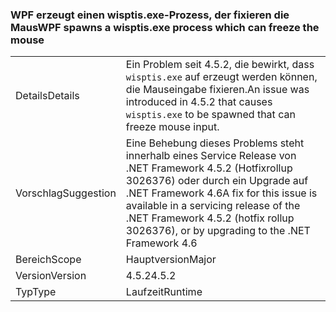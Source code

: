 ### <a name="wpf-spawns-a-wisptisexe-process-which-can-freeze-the-mouse"></a><span data-ttu-id="1fb48-101">WPF erzeugt einen wisptis.exe-Prozess, der fixieren die Maus</span><span class="sxs-lookup"><span data-stu-id="1fb48-101">WPF spawns a wisptis.exe process which can freeze the mouse</span></span>

|   |   |
|---|---|
|<span data-ttu-id="1fb48-102">Details</span><span class="sxs-lookup"><span data-stu-id="1fb48-102">Details</span></span>|<span data-ttu-id="1fb48-103">Ein Problem seit 4.5.2, die bewirkt, dass <code>wisptis.exe</code> auf erzeugt werden können, die Mauseingabe fixieren.</span><span class="sxs-lookup"><span data-stu-id="1fb48-103">An issue was introduced in 4.5.2 that causes <code>wisptis.exe</code> to be spawned that can freeze mouse input.</span></span>|
|<span data-ttu-id="1fb48-104">Vorschlag</span><span class="sxs-lookup"><span data-stu-id="1fb48-104">Suggestion</span></span>|<span data-ttu-id="1fb48-105">Eine Behebung dieses Problems steht innerhalb eines Service Release von .NET Framework 4.5.2 (Hotfixrollup 3026376) oder durch ein Upgrade auf .NET Framework 4.6</span><span class="sxs-lookup"><span data-stu-id="1fb48-105">A fix for this issue is available in a servicing release of the .NET Framework 4.5.2 (hotfix rollup 3026376), or by upgrading to the .NET Framework 4.6</span></span>|
|<span data-ttu-id="1fb48-106">Bereich</span><span class="sxs-lookup"><span data-stu-id="1fb48-106">Scope</span></span>|<span data-ttu-id="1fb48-107">Hauptversion</span><span class="sxs-lookup"><span data-stu-id="1fb48-107">Major</span></span>|
|<span data-ttu-id="1fb48-108">Version</span><span class="sxs-lookup"><span data-stu-id="1fb48-108">Version</span></span>|<span data-ttu-id="1fb48-109">4.5.2</span><span class="sxs-lookup"><span data-stu-id="1fb48-109">4.5.2</span></span>|
|<span data-ttu-id="1fb48-110">Typ</span><span class="sxs-lookup"><span data-stu-id="1fb48-110">Type</span></span>|<span data-ttu-id="1fb48-111">Laufzeit</span><span class="sxs-lookup"><span data-stu-id="1fb48-111">Runtime</span></span>|

